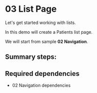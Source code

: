 # 03 List Page
Let's get started working with lists.

In this demo will create a Patients list page.

We will start from sample **02 Navigation**.

Summary steps:
-

## Required dependencies
- 02 Navigation dependencies
